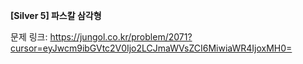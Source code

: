 **[Silver 5] 파스칼 삼각형**

문제 링크: https://jungol.co.kr/problem/2071?cursor=eyJwcm9ibGVtc2V0Ijo2LCJmaWVsZCI6MiwiaWR4IjoxMH0=
